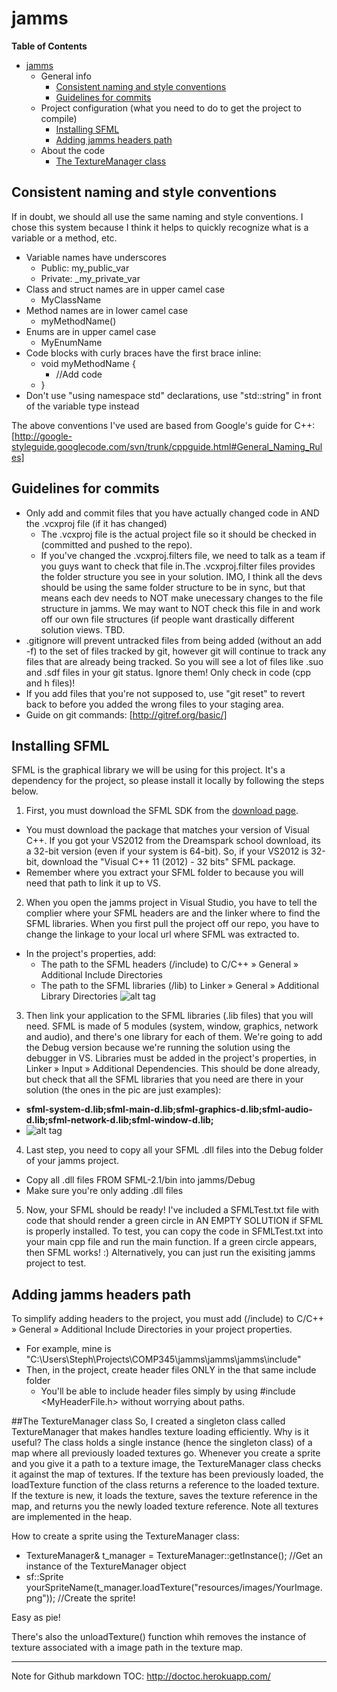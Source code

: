 jamms
=====

**Table of Contents** 

- [jamms](#user-content-jamms)
  - General info
	- [Consistent naming and style conventions](#user-content-consistent-naming-and-style-conventions)
	- [Guidelines for commits](#user-content-guidelines-for-commits)
  - Project configuration (what you need to do to get the project to compile)
	- [Installing SFML](#user-content-installing-sfml)
	- [Adding jamms headers path](#user-content-adding-jamms-headers-path)
  - About the code
	- [The TextureManager class](#user-content-the-texturemanager-class)

## Consistent naming and style conventions
If in doubt, we should all use the same naming and style conventions. I chose this system because I think it helps to quickly recognize what is a variable or a method, etc.
  - Variable names have underscores
    - Public: my_public_var
    - Private: _my_private_var
  - Class and struct names are in upper camel case
    - MyClassName
  - Method names are in lower camel case
    - myMethodName()
  - Enums are in upper camel case
    - MyEnumName
  - Code blocks with curly braces have the first brace inline:
    - void myMethodName {
      -   //Add code
    - }
  - Don't use "using namespace std" declarations, use "std::string" in front of the variable type instead

The above conventions I've used are based from Google's guide for C++:
[http://google-styleguide.googlecode.com/svn/trunk/cppguide.html#General_Naming_Rules]

## Guidelines for commits
- Only add and commit files that you have actually changed code in AND the .vcxproj file (if it has changed)
  - The .vcxproj file is the actual project file so it should be checked in (committed and pushed to the repo).
  - If you've changed the .vcxproj.filters file, we need to talk as a team if you guys want to check that file in.The .vcxproj.filter files provides the folder structure you see in your solution. IMO, I think all the devs should be using the same folder structure to be in sync, but that means each dev needs to NOT make unecessary changes to the file structure in jamms. We may want to NOT check this file in and work off our own file structures (if people want drastically different solution views. TBD.
- .gitignore will prevent untracked files from being added (without an add -f) to the set of files tracked by git, however git will continue to track any files that are already being tracked. So you will see a lot of files like .suo and .sdf files in your git status. Ignore them! Only check in code (cpp and h files)!
- If you add files that you're not supposed to, use "git reset" to revert back to before you added the wrong files to your staging area. 
- Guide on git commands: [http://gitref.org/basic/]

## Installing SFML
SFML is the graphical library we will be using for this project. It's a dependency for the project, so please install it locally by following the steps below. 

1. First, you must download the SFML SDK from the [download page](http://sfml-dev.org/download/sfml/2.1/).
  - You must download the package that matches your version of Visual C++. If you got your VS2012 from the Dreamspark school download, its a 32-bit version (even if your system is 64-bit). So, if your VS2012 is 32-bit, download the "Visual C++ 11 (2012) - 32 bits" SFML package.
  - Remember where you extract your SFML folder to because you will need that path to link it up to VS.

2. When you open the jamms project in Visual Studio, you have to tell the complier where your SFML headers are and the linker where to find the SFML libraries. When you first pull the project off our repo, you have to change the linkage to your local url where SFML was extracted to.
  - In the project's properties, add:
    - The path to the SFML headers (<sfml-install-path>/include) to C/C++ » General » Additional Include Directories
    - The path to the SFML libraries (<sfml-install-path>/lib) to Linker » General » Additional Library Directories
  ![alt tag](http://sfml-dev.org/tutorials/2.1/images/start-vc-paths.png)

3. Then link your application to the SFML libraries (.lib files) that you will need. SFML is made of 5 modules (system, window, graphics, network and audio), and there's one library for each of them. We're going to add the Debug version because we're running the solution using the debugger in VS. Libraries must be added in the project's properties, in Linker » Input » Additional Dependencies. This should be done already, but check that all the SFML libraries that you need are there in your solution (the ones in the pic are just examples):
  - **sfml-system-d.lib;sfml-main-d.lib;sfml-graphics-d.lib;sfml-audio-d.lib;sfml-network-d.lib;sfml-window-d.lib;**
  - ![alt tag](http://sfml-dev.org/tutorials/2.1/images/start-vc-link-libs.png)

4. Last step, you need to copy all your SFML .dll files into the Debug folder of your jamms project.
  - Copy all .dll files FROM SFML-2.1/bin into jamms/Debug
  - Make sure you're only adding .dll files

5. Now, your SFML should be ready! I've included a SFMLTest.txt file with code that should render a green circle in AN EMPTY SOLUTION if SFML is properly installed. To test, you can copy the code in SFMLTest.txt into your main cpp file and run the main function. If a green circle appears, then SFML works! :) Alternatively, you can just run the exisiting jamms project to test.

## Adding jamms headers path
To simplify adding headers to the project, you must add (<jamms-folder-path>/include) to C/C++ » General » Additional Include Directories in your project properties. 
  - For example, mine is "C:\Users\Steph\Projects\COMP345\jamms\jamms\jamms\include"
  - Then, in the project, create header files ONLY in the that same include folder
    - You'll be able to include header files simply by using #include \<MyHeaderFile.h\> without worrying about paths. 


##The TextureManager class
So, I created a singleton class called TextureManager that makes handles texture loading efficiently. Why is it useful? The class holds a single instance (hence the singleton class) of a map where all previously loaded textures go. Whenever you create a sprite and you give it a path to a texture image, the TextureManager class checks it against the map of textures. If the texture has been previously loaded, the loadTexture function of the class returns a reference to the loaded texture. If the texture is new, it loads the texture, saves the texture reference in the map, and returns you the newly loaded texture reference. Note all textures are implemented in the heap. 

How to create a sprite using the TextureManager class:
- TextureManager& t_manager = TextureManager::getInstance();  //Get an instance of the TextureManager object
- sf::Sprite yourSpriteName(t_manager.loadTexture("resources/images/YourImage.png"));  //Create the sprite!

Easy as pie!

There's also the unloadTexture() function whih removes the instance of texture associated with a image path in the texture map.



----
Note for Github markdown TOC: http://doctoc.herokuapp.com/
